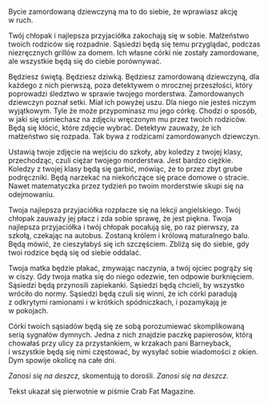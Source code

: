 Bycie zamordowaną dziewczyną ma to do siebie, że wprawiasz akcję w&nbsp;ruch.

Twój chłopak i&nbsp;najlepsza przyjaciółka zakochają się w&nbsp;sobie. Małżeństwo twoich rodziców się rozpadnie. Sąsiedzi będą się temu przyglądać, podczas niezręcznych grillów za domem. Ich własne córki nie zostały zamordowane, ale wszystkie będą się do ciebie porównywać.

Będziesz świętą. Będziesz dziwką. Będziesz zamordowaną dziewczyną, dla każdego z&nbsp;nich pierwszą, poza detektywem o&nbsp;mrocznej przeszłości, który poprowadzi śledztwo w&nbsp;sprawie twojego morderstwa. Zamordowanych dziewczyn poznał setki. Miał ich powyżej uszu. Dla niego nie jesteś niczym wyjątkowym. Tyle że może przypominasz mu jego córkę. Chodzi o&nbsp;sposób, w&nbsp;jaki się uśmiechasz na zdjęciu wręczonym mu przez twoich rodziców. Będą się kłócić, które zdjęcie wybrać. Detektyw zauważy, że ich małżeństwo się rozpada. Tak bywa z&nbsp;rodzicami zamordowanych dziewczyn.

Ustawią twoje zdjęcie na wejściu do szkoły, aby koledzy z&nbsp;twojej klasy, przechodząc, czuli ciężar twojego morderstwa. Jest bardzo ciężkie. Koledzy z&nbsp;twojej klasy będą się garbić, mówiąc, że to przez zbyt grube podręczniki. Będą narzekać na niekończące się prace domowe o&nbsp;stracie. Nawet matematyczka przez tydzień po twoim morderstwie skupi się na odejmowaniu.

Twoja najlepsza przyjaciółka rozpłacze się na lekcji angielskiego. Twój chłopak zauważy jej płacz i&nbsp;zda sobie sprawę, że jest piękna. Twoja najlepsza przyjaciółka i&nbsp;twój chłopak pocałują się, po raz pierwszy, za szkołą, czekając na autobus. Zostaną królem i&nbsp;królową maturalnego balu. Będą mówić, że cieszyłabyś się ich szczęściem. Zbliżą się do siebie, gdy twoi rodzice będą się od siebie oddalać.

Twoja matka będzie płakać, zmywając naczynia, a&nbsp;twój ojciec pogrąży się w&nbsp;ciszy. Gdy twoja matka się do niego odezwie, ten odpowie burknięciem. Sąsiedzi będą przynosili zapiekanki. Sąsiedzi będą chcieli, by wszystko wróciło do normy. Sąsiedzi będą czuli się winni, że ich córki paradują z&nbsp;odkrytymi ramionami i&nbsp;w&nbsp;krótkich spódniczkach, i&nbsp;pozamykają je w&nbsp;pokojach.

Córki twoich sąsiadów będą się ze sobą porozumiewać skomplikowaną serią sygnałów dymnych. Jedna z&nbsp;nich znajdzie paczkę papierosów, którą chowałaś przy ulicy za przystankiem, w&nbsp;krzakach pani Barneyback, i&nbsp;wszystkie będą się nimi częstować, by wysyłać sobie wiadomości z&nbsp;okien. Dym spowije okolicę na całe dni.

*Zanosi się na deszcz,* skomentują to dorośli. *Zanosi się na deszcz.*

<credits>Tekst ukazał się pierwotnie w&nbsp;piśmie Crab Fat Magazine.</credits>